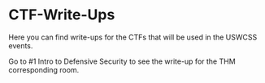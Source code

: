 # CTF-Write-Ups
Here you can find write-ups for the CTFs that will be used in the USWCSS events.

Go to #1 Intro to Defensive Security to see the write-up for the THM corresponding room.
